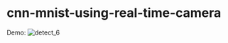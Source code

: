 # cnn-mnist-using-real-time-camera
Demo:
![detect_6](https://github.com/Cam2024/cnn-mnist-using-camera/assets/89662823/747d4492-9c6f-422e-9ce6-27098e3b8808)

